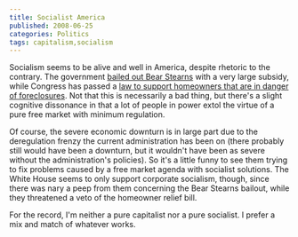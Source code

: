 ```yaml
---
title: Socialist America
published: 2008-06-25
categories: Politics
tags: capitalism,socialism
---
```


Socialism seems to be alive and well in America, despite rhetoric to the
contrary.  The government <a href="https://www.npr.org/templates/story/story.php?storyId=89064840">bailed out Bear Stearns</a>
with a very large subsidy, while Congress has passed a
<a href="https://www.washingtonpost.com/wp-dyn/content/article/2008/06/24/AR2008062400176.html?hpid=topnews">law to support homeowners that are in danger of foreclosures</a>.  Not that this is
necessarily a bad thing, but there's a slight cognitive dissonance in that a lot
of people in power extol the virtue of a pure free market with minimum
regulation.

<!--more-->

Of course, the severe economic downturn is in large part due to the deregulation
frenzy the current administration has been on (there probably still would have
been a downturn, but it wouldn't have been as severe without the
administration's policies).  So it's a little funny to see them trying to fix
problems caused by a free market agenda with socialist solutions.  The White
House seems to only support corporate socialism, though, since there was nary a
peep from them concerning the Bear Stearns bailout, while they threatened a veto
of the homeowner relief bill.

For the record, I'm neither a pure capitalist nor a pure socialist.
I prefer a mix and match of whatever works.
